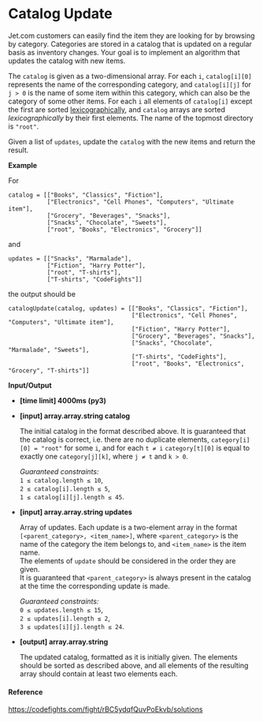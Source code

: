 # Catalog Update

<div class="markdown"><p>Jet.com customers can easily find the item they are looking for by browsing by category. Categories are stored in a catalog that is updated on a regular basis as inventory changes. Your goal is to implement an algorithm that updates the catalog with new items.</p>
<p>The <code>catalog</code> is given as a two-dimensional array. For each <code>i</code>, <code>catalog[i][0]</code> represents the name of the corresponding category, and <code>catalog[i][j]</code> for <code>j &gt; 0</code> is the name of some item within this category, which can also be the category of some other items. For each <code>i</code> all elements of <code>catalog[i]</code> except the first are sorted <a href="keyword://lexicographical-order-for-strings">lexicographically</a>, and <code>catalog</code> arrays are sorted <em>lexicographically</em> by their first elements. The name of the topmost directory is <code>"root"</code>.</p>
<p>Given a list of <code>updates</code>, update the <code>catalog</code> with the new items and return the result.</p>
<p><strong>Example</strong></p>
<p>For</p>
<pre><code>catalog = [["Books", "Classics", "Fiction"],
           ["Electronics", "Cell Phones", "Computers", "Ultimate item"],
           ["Grocery", "Beverages", "Snacks"],
           ["Snacks", "Chocolate", "Sweets"],
           ["root", "Books", "Electronics", "Grocery"]]
</code></pre>
<p>and</p>
<pre><code>updates = [["Snacks", "Marmalade"],
           ["Fiction", "Harry Potter"],
           ["root", "T-shirts"],
           ["T-shirts", "CodeFights"]]
</code></pre>
<p>the output should be</p>
<pre><code>catalogUpdate(catalog, updates) = [["Books", "Classics", "Fiction"],
                                   ["Electronics", "Cell Phones", "Computers", "Ultimate item"],
                                   ["Fiction", "Harry Potter"],
                                   ["Grocery", "Beverages", "Snacks"],
                                   ["Snacks", "Chocolate", "Marmalade", "Sweets"],
                                   ["T-shirts", "CodeFights"],
                                   ["root", "Books", "Electronics", "Grocery", "T-shirts"]]
</code></pre>
<p><strong>Input/Output</strong></p>
<ul>
<li><strong>[time limit] 4000ms (py3)</strong></li>
</ul>
<ul>
<li>
<p><strong>[input] array.array.string catalog</strong></p>
<p>The initial catalog in the format described above. It is guaranteed that the catalog is correct, i.e. there are no duplicate elements, <code>category[i][0] = "root"</code> for some <code>i</code>, and for each <code>t ≠ i</code> <code>category[t][0]</code> is equal to exactly one <code>category[j][k]</code>, where <code>j ≠ t</code> and <code>k &gt; 0</code>.</p>
<p><em>Guaranteed constraints:</em><br>
<code>1 ≤ catalog.length ≤ 10</code>,<br>
<code>2 ≤ catalog[i].length ≤ 5</code>,<br>
<code>1 ≤ catalog[i][j].length ≤ 45</code>.</p>
</li>
<li>
<p><strong>[input] array.array.string updates</strong></p>
<p>Array of updates. Each update is a two-element array in the format <code>[&lt;parent_category&gt;, &lt;item_name&gt;]</code>, where <code>&lt;parent_category&gt;</code> is the name of the category the item belongs to, and <code>&lt;item_name&gt;</code> is the item name.<br>
The elements of <code>update</code> should be considered in the order they are given.<br>
It is guaranteed that <code>&lt;parent_category&gt;</code> is always present in the catalog at the time the corresponding update is made.</p>
<p><em>Guaranteed constraints:</em><br>
<code>0 ≤ updates.length ≤ 15</code>,<br>
<code>2 ≤ updates[i].length ≤ 2</code>,<br>
<code>3 ≤ updates[i][j].length ≤ 24</code>.</p>
</li>
<li>
<p><strong>[output] array.array.string</strong></p>
<p>The updated catalog, formatted as it is initially given. The elements should be sorted as described above, and all elements of the resulting array should contain at least two elements each.</p>
</li>
</ul>
</div>
 
#### Reference

https://codefights.com/fight/rBC5ydqfQuvPoEkvb/solutions